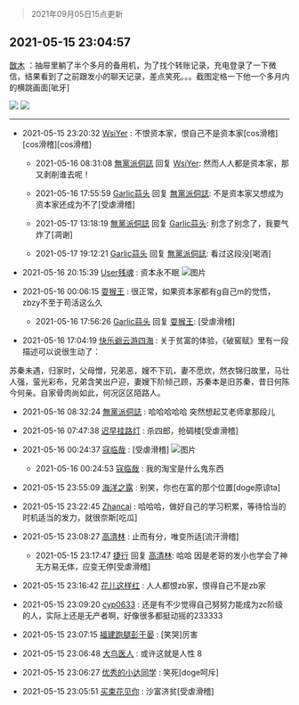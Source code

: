 > 2021年09月05日15点更新
<link rel="stylesheet" href="https://cdn.jsdelivr.net/gh/taotie6/sampleJSON@main/css/photo_show.css">


 ## 2021-05-15 23:04:57 

 [㪚木](https://www.coolapk.com/feed/27003350?shareKey=NTRhYmY3OWY2ZTM2NjEzMTc3ZWU~) ：抽屉里躺了半个多月的备用机，为了找个转账记录，充电登录了一下微信，结果看到了之前跟发小的聊天记录，差点笑死。。。截图定格一下他一个多月内的横跳画面[呲牙] 

<div class="album">
<img class="img-item" src="https://image.coolapk.com/feed/2021/0515/23/1081091_8b21722a_1094_5365@767x1860.jpeg" />
<img class="img-item" src="https://image.coolapk.com/feed/2021/0515/23/1081091_8408d39a_1094_5366@730x1892.jpeg" />
</div>

 ------- 

- 2021-05-15 23:20:32 [WsiYer](uid=3832235) : 不恨资本家，恨自己不是资本家[cos滑稽][cos滑稽][cos滑稽] 

    - 2021-05-16 08:31:08 [無黨派侗誌](uid=963651) 回复 [WsiYer](uid=3832235): 然而人人都是资本家，那又剥削谁去呢！ 

    - 2021-05-16 17:55:59 [Garlic蒜头](uid=473445) 回复 [無黨派侗誌](uid=963651): 不是资本家又想成为资本家还成为不了[受虐滑稽] 

    - 2021-05-17 13:18:19 [無黨派侗誌](uid=963651) 回复 [Garlic蒜头](uid=473445): 别念了别念了，我要气炸了[凋谢] 

    - 2021-05-17 19:12:21 [Garlic蒜头](uid=473445) 回复 [無黨派侗誌](uid=963651): 看过这段没[喝酒] 

- 2021-05-16 20:15:39 [User残魂](uid=1862817) : 资本永不眠 ![图片](https://image.coolapk.com/feed/2021/0516/20/1862817_8ec6f9c0_7338_4206@215x286.jpeg)

- 2021-05-16 00:06:15 [耍猴王](uid=2055455) : 很正常，如果资本家都有g自己m的觉悟，zbzy不至于苟活这么久 

    - 2021-05-16 17:56:26 [Garlic蒜头](uid=473445) 回复 [耍猴王](uid=2055455): [受虐滑稽] 

- 2021-05-16 17:04:19 [快乐爺云游四海](uid=3678818) : 关于贫富的体验，《破窖赋》里有一段描述可以说很生动了：

苏秦未遇，归家时，父母憎，兄弟恶，嫂不下玑，妻不愿炊，然衣锦归故里，马壮人强，萤光彩布，兄弟含笑出户迎，妻嫂下阶倾己顾，苏秦本是旧苏秦，昔日何陈今何亲。自家骨肉尚如此，何况区区陌路人。 

- 2021-05-16 08:32:24 [無黨派侗誌](uid=963651) : 哈哈哈哈哈      突然想起艾老师拿那段儿 

- 2021-05-16 07:47:38 [迟早挂路灯](uid=874366) : 杀四郎，抢碉楼[受虐滑稽] 

- 2021-05-16 00:24:37 [寇临哉](uid=3365514) : [受虐滑稽] ![图片](https://image.coolapk.com/feed/2021/0516/00/3365514_fcc68429_5876_4557@1440x3120.jpeg)

    - 2021-05-16 00:24:53 [寇临哉](uid=3365514) : 我的淘宝是什么鬼东西 

- 2021-05-15 23:55:09 [海洋之露](uid=1111949) : 别笑，你也在富的那个位置[doge原谅ta] 

- 2021-05-15 23:22:45 [Zhancai](uid=4245743) : 哈哈哈，做好自己的学习积累，等待恰当的时机适当的发力，就很奈斯[吃瓜] 

- 2021-05-15 23:08:27 [高清林](uid=8114305) : 止而有分，唯变所适[流汗滑稽] 

    - 2021-05-15 23:17:47 [捷行](uid=1629443) 回复 [高清林](uid=8114305): 哈哈  因是老哥的发小也学会了神无方易无体，应变无停[受虐滑稽] 

- 2021-05-15 23:16:42 [花儿这样红](uid=3618501) : 人人都恨zb家，恨得自己不是zb家 

- 2021-05-15 23:09:20 [cyp0633](uid=773302) : 还是有不少觉得自己努努力能成为zc阶级的人，实际上还是无产者啊，好像很多都挺动摇的233333 

- 2021-05-15 23:07:15 [福建跑腿彭于晏](uid=2698855) : [笑哭]厉害 

- 2021-05-15 23:06:48 [大鸟医人](uid=1511304) : 或许这就是人性 8 

- 2021-05-15 23:06:27 [优秀的小达同学](uid=3114536) : 笑死[doge呵斥] 

- 2021-05-15 23:05:51 [买束花见你](uid=3717339) : 沙富济贫[受虐滑稽] 

